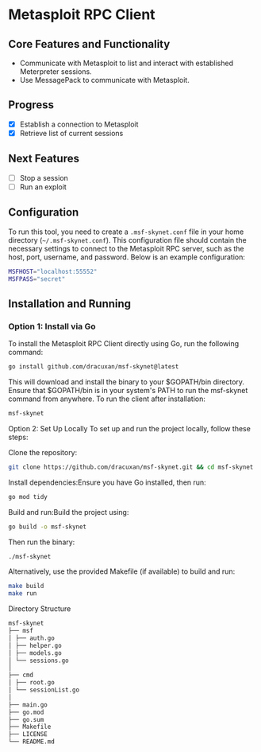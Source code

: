 # Metasploit RPC Client

## Core Features and Functionality

- Communicate with Metasploit to list and interact with established Meterpreter sessions.
- Use MessagePack to communicate with Metasploit.

## Progress

- [x] Establish a connection to Metasploit
- [x] Retrieve list of current sessions

## Next Features

- [ ] Stop a session
- [ ] Run an exploit

## Configuration

To run this tool, you need to create a `.msf-skynet.conf` file in your home directory
(`~/.msf-skynet.conf`).
This configuration file should contain the necessary settings to connect to the Metasploit
RPC server, such as the host, port, username, and password.
Below is an example configuration:

```sh
MSFHOST="localhost:55552"
MSFPASS="secret"
```

## Installation and Running

### Option 1: Install via Go

To install the Metasploit RPC Client directly using Go, run the following command:

```sh
go install github.com/dracuxan/msf-skynet@latest
```

This will download and install the binary to your $GOPATH/bin directory.
Ensure that $GOPATH/bin is in your system's PATH to run the msf-skynet command from anywhere.
To run the client after installation:

```sh
msf-skynet
```

Option 2: Set Up Locally
To set up and run the project locally, follow these steps:

Clone the repository:

```sh
git clone https://github.com/dracuxan/msf-skynet.git && cd msf-skynet
```

Install dependencies:Ensure you have Go installed, then run:

```sh
go mod tidy
```

Build and run:Build the project using:

```sh
go build -o msf-skynet
```

Then run the binary:

```sh
./msf-skynet
```

Alternatively, use the provided Makefile (if available) to build and run:

```sh
make build
make run
```

Directory Structure

```sh
msf-skynet
├── msf
│ ├── auth.go
│ ├── helper.go
│ ├── models.go
│ └── sessions.go
│
├── cmd
│ ├── root.go
│ └── sessionList.go
│
├── main.go
├── go.mod
├── go.sum
├── Makefile
├── LICENSE
└── README.md
```

